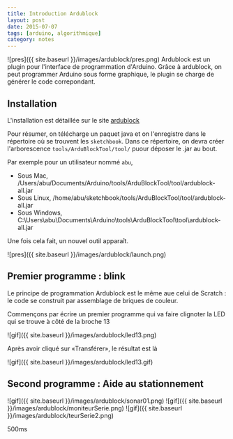 ```yaml
---
title: Introduction Ardublock
layout: post
date: 2015-07-07
tags: [arduino, algorithmique]
category: notes
---
```


![pres]({{ site.baseurl }}/images/ardublock/pres.png)
Ardublock est un plugin pour l'interface de programmation d'Arduino.
Grâce à ardublock, on peut programmer Arduino sous forme graphique, le
plugin se charge de générer le code correpondant.


## Installation

L'installation est détaillée sur le site [ardublock](http://blog.ardublock.com/engetting-started-ardublockzhardublock/)

Pour résumer, on télécharge un paquet java et on l'enregistre dans le répertoire
où se trouvent les `sketchbook`. Dans ce répertoire, on devra créer l'arborescence
`tools/ArduBlockTool/tool/` puour déposer le .jar au bout.

Par exemple pour un utilisateur nommé `abu`,

- Sous Mac, /Users/abu/Documents/Arduino/tools/ArduBlockTool/tool/ardublock-all.jar
- Sous Linux, /home/abu/sketchbook/tools/ArduBlockTool/tool/ardublock-all.jar
- Sous Windows, C:\Users\abu\Documents\Arduino\tools\ArduBlockTool\tool\ardublock-all.jar

Une fois cela fait, un nouvel outil apparaît.

![pres]({{ site.baseurl }}/images/ardublock/launch.png)


## Premier programme : blink

Le principe de programmation Ardublock est le même aue celui de Scratch :
le code se construit par assemblage de briques de couleur.

Commençons par écrire un premier programme qui va faire clignoter la LED qui se
trouve à côté de la broche 13

![gif]({{ site.baseurl }}/images/ardublock/led13.png)

Après avoir cliqué sur «Transférer», le résultat est là

![gif]({{ site.baseurl }}/images/ardublock/led13.gif)

## Second programme : Aide au stationnement

![gif]({{ site.baseurl }}/images/ardublock/sonar01.png)
![gif]({{ site.baseurl }}/images/ardublock/moniteurSerie.png)
![gif]({{ site.baseurl }}/images/ardublock/teurSerie2.png)


500ms
